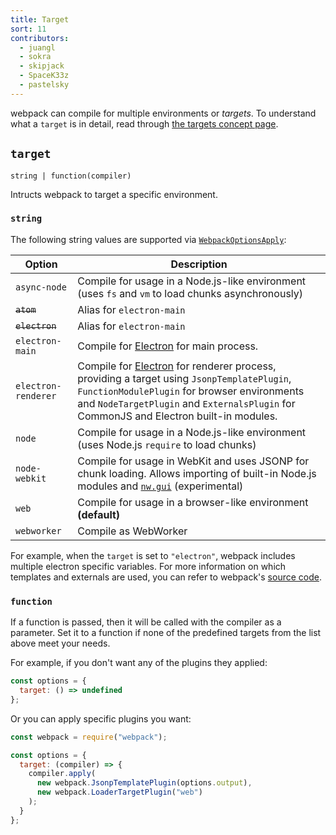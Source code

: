 ```yaml
---
title: Target
sort: 11
contributors:
  - juangl
  - sokra
  - skipjack
  - SpaceK33z
  - pastelsky
---
```


webpack can compile for multiple environments or _targets_. To understand what a `target` is in detail, read through [the targets concept page](/concepts/targets).

## `target`

`string | function(compiler)`

Intructs webpack to target a specific environment.


### `string`

The following string values are supported via [`WebpackOptionsApply`](https://github.com/webpack/webpack/blob/master/lib/WebpackOptionsApply.js):

Option                | Description
--------------------- | -----------------------
`async-node`          | Compile for usage in a Node.js-like environment (uses `fs` and `vm` to load chunks asynchronously)
~~`atom`~~            | Alias for `electron-main`
~~`electron`~~        | Alias for `electron-main`
`electron-main`       | Compile for [Electron](http://electron.atom.io/) for main process.
`electron-renderer`   | Compile for [Electron](http://electron.atom.io/) for renderer process, providing a target using `JsonpTemplatePlugin`, `FunctionModulePlugin` for browser environments and `NodeTargetPlugin` and `ExternalsPlugin` for CommonJS and Electron built-in modules.
`node`                | Compile for usage in a Node.js-like environment (uses Node.js `require` to load chunks) |
`node-webkit`         | Compile for usage in WebKit and uses JSONP for chunk loading. Allows importing of built-in Node.js modules and [`nw.gui`](http://docs.nwjs.io/en/latest/) (experimental)
`web`                 | Compile for usage in a browser-like environment **(default)**
`webworker`           | Compile as WebWorker

For example, when the `target` is set to `"electron"`, webpack includes multiple electron specific variables. For more information on which templates and externals are used, you can refer to webpack's [source code](https://github.com/webpack/webpack/blob/master/lib/WebpackOptionsApply.js#L70-L185).


### `function`

If a function is passed, then it will be called with the compiler as a parameter. Set it to a function if none of the predefined targets from the list above meet your needs.

For example, if you don't want any of the plugins they applied:

```js
const options = {
  target: () => undefined
};
```

Or you can apply specific plugins you want:

```js
const webpack = require("webpack");

const options = {
  target: (compiler) => {
    compiler.apply(
      new webpack.JsonpTemplatePlugin(options.output),
      new webpack.LoaderTargetPlugin("web")
    );
  }
};
```

